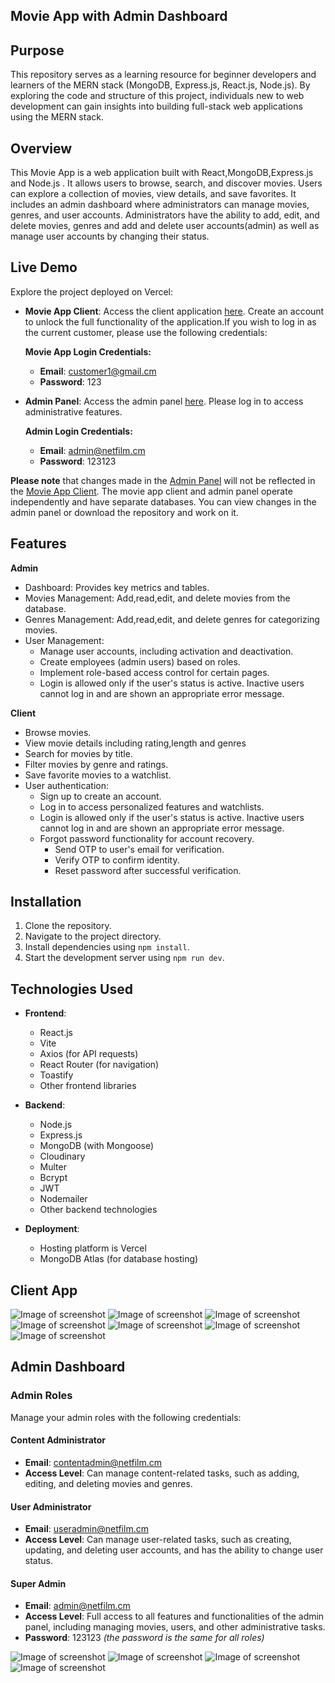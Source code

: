 ## Movie App with Admin Dashboard

## Purpose
This repository serves as a learning resource for beginner developers and learners of the MERN stack (MongoDB, Express.js, React.js, Node.js). By exploring the code and structure of this project, individuals new to web development can gain insights into building full-stack web applications using the MERN stack.

## Overview
This Movie App is a web application built with React,MongoDB,Express.js and Node.js . It allows users to browse, search, and discover movies. Users can explore a collection of movies, view details, and save favorites. It includes an admin dashboard where administrators can manage movies, genres, and user accounts. Administrators have the ability to add, edit, and delete movies, genres and add and delete user accounts(admin) as well as manage user accounts by changing their status.


## Live Demo
Explore the project deployed on Vercel:

- **Movie App Client**: Access the client application [here](https://movie-app-nine-drab.vercel.app/). Create an account to unlock the full functionality of the application.If you wish to log in as the current customer, please use the following credentials:

   **Movie App Login Credentials:**
  - **Email**: customer1@gmail.cm
  - **Password**: 123
    
- **Admin Panel**: Access the admin panel [here](https://movie-app-admin-panel-vl25.vercel.app/). Please log in to access administrative features.

    **Admin Login Credentials:**
  - **Email**: admin@netfilm.cm
  - **Password**: 123123

**Please note** that changes made in the [Admin Panel](https://movie-app-admin-panel-vl25.vercel.app/) will not be reflected in the [Movie App Client](https://movie-app-nine-drab.vercel.app/). The movie app client  and  admin panel operate independently and have separate databases. 
 You can view changes in the admin panel or download the repository and work on it.


## Features 
**Admin**
- Dashboard: Provides key metrics and tables.
- Movies Management: Add,read,edit, and delete movies from the database.
- Genres Management: Add,read,edit, and delete genres for categorizing movies.
- User Management: 
  - Manage user accounts, including activation and deactivation.
  - Create employees (admin users) based on roles.
  - Implement role-based access control for certain pages.
  - Login is allowed only if the user's status is active. Inactive users cannot log in and are shown an appropriate error message.

**Client**
- Browse movies.
- View movie details including rating,length and genres
- Search for movies by title.
- Filter movies by genre and ratings.
- Save favorite movies to a watchlist.
- User authentication:
  - Sign up to create an account.
  - Log in to access personalized features and watchlists.
  - Login is allowed only if the user's status is active. Inactive users cannot log in and are shown an appropriate error message.
  - Forgot password functionality for account recovery.
     - Send OTP to user's email for verification.
     - Verify OTP to confirm identity.
     - Reset password after successful verification.
    
## Installation
1. Clone the repository.
2. Navigate to the project directory.
3. Install dependencies using `npm install`.
4. Start the development server using `npm run dev`.

## Technologies Used

- **Frontend**:
  - React.js
  - Vite
  - Axios (for API requests)
  - React Router (for navigation)
  - Toastify
  - Other frontend libraries

- **Backend**:
  - Node.js
  - Express.js
  - MongoDB (with Mongoose)
  - Cloudinary
  - Multer
  - Bcrypt
  - JWT
  - Nodemailer
  - Other backend technologies

- **Deployment**:
  - Hosting platform is Vercel
  - MongoDB Atlas (for database hosting)
   


## Client App

![Image of screenshot](https://res.cloudinary.com/dewu0skfo/image/upload/v1708999199/movieapp%20images/frontpage1_jn649x.png)  ![Image of screenshot](https://res.cloudinary.com/dewu0skfo/image/upload/v1709000460/movieapp%20images/signup_epnumr.png)   ![Image of screenshot](https://res.cloudinary.com/dewu0skfo/image/upload/v1708999198/movieapp%20images/forgotpassword_rohks3.png)  ![Image of screenshot](https://res.cloudinary.com/dewu0skfo/image/upload/v1709046555/movieapp%20images/mobileview_vxtnn4.png)  ![Image of screenshot](https://res.cloudinary.com/dewu0skfo/image/upload/v1709236287/movieapp%20images/tabletview_f5ro0f.png)   ![Image of screenshot](https://res.cloudinary.com/dewu0skfo/image/upload/v1709236569/movieapp%20images/watchlater_zcfwfh.png) ![Image of screenshot](https://res.cloudinary.com/dewu0skfo/image/upload/v1709236066/movieapp%20images/bigscreenview_x8rqgh.png)


## Admin Dashboard

### Admin Roles
Manage your admin roles with the following credentials:

#### Content Administrator
- **Email**: contentadmin@netfilm.cm
- **Access Level**: Can manage content-related tasks, such as adding, editing, and deleting movies and genres.

#### User Administrator
- **Email**: useradmin@netfilm.cm
- **Access Level**: Can manage user-related tasks, such as creating, updating, and deleting user accounts, and has the ability to change user status.

#### Super Admin
- **Email**: admin@netfilm.cm
- **Access Level**: Full access to all features and functionalities of the admin panel, including managing movies, users, and other administrative tasks.
- **Password**: 123123 *(the password is the same for all roles)*

![Image of screenshot](https://res.cloudinary.com/dewu0skfo/image/upload/v1709002813/movieapp%20images/dashboard_jjw169.png) ![Image of screenshot](https://res.cloudinary.com/dewu0skfo/image/upload/v1709002813/movieapp%20images/dashboardtablet_duuvzm.png) ![Image of screenshot](https://res.cloudinary.com/dewu0skfo/image/upload/v1709301519/movieapp%20images/dashboardbigscreen_gxprxr.png) ![Image of screenshot](https://res.cloudinary.com/dewu0skfo/image/upload/v1709301520/movieapp%20images/dashboardusers_ne2aem.png)
